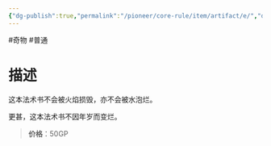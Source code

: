 ```yaml
---
{"dg-publish":true,"permalink":"/pioneer/core-rule/item/artifact/e/","dgPassFrontmatter":true}
---
```


#奇物 #普通 
# 描述
这本法术书不会被火焰损毁，亦不会被水泡烂。

更甚，这本法术书不因年岁而变烂。

>**价格**：50GP